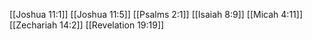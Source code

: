 [[Joshua 11:1]]
[[Joshua 11:5]]
[[Psalms 2:1]]
[[Isaiah 8:9]]
[[Micah 4:11]]
[[Zechariah 14:2]]
[[Revelation 19:19]]
